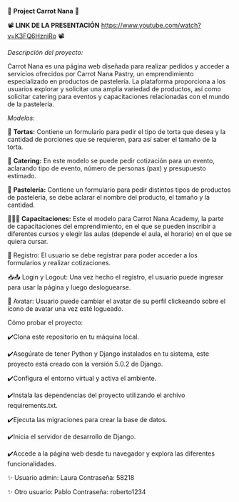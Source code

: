 
🥕 **Project Carrot Nana** 🥕

📽️ **LINK DE LA PRESENTACIÓN** https://www.youtube.com/watch?v=K3FQ6HzniRo 📽️

*Descripción del proyecto:*

Carrot Nana es una página web diseñada para realizar pedidos y acceder a servicios ofrecidos por Carrot Nana Pastry, un emprendimiento especializado en productos de pastelería. La plataforma proporciona a los usuarios  explorar y solicitar una amplia variedad de productos, así como solicitar catering para eventos y capacitaciones relacionadas con el mundo de la pastelería.

*Modelos:*

🎂 **Tortas:** Contiene un formulario para pedir el tipo de torta que desea y la cantidad de porciones que se requieren, para así saber el tamaño de la torta.

🍭 **Catering:** En este modelo se puede pedir cotización para un evento, aclarando tipo de evento, número de personas (pax) y presupuesto estimado.

🍪 **Pastelería:** Contiene un formulario para pedir distintos tipos de productos de pastelería, se debe aclarar el nombre del producto, el tamaño y la cantidad.

👩🏽‍🏫 **Capacitaciones:** Este el modelo para Carrot Nana Academy, la parte de capacitaciones del emprendimiento, en el que se pueden inscribir a diferentes cursos y elegir las aulas (depende el aula, el horario) en el que se quiera cursar.

📝 Registro: El usuario se debe registrar para poder acceder a los formularios y realizar cotizaciones.

📥📤 Login y Logout: Una vez hecho el registro, el usuario puede ingresar para usar la página y luego desloguearse.

👤 Avatar: Usuario puede cambiar el avatar de su perfil clickeando sobre el icono de avatar una vez esté logueado.

Cómo probar el proyecto:

✔️Clona este repositorio en tu máquina local.

✔️Asegúrate de tener Python y Django instalados en tu sistema, este proyecto está creado con la versión 5.0.2 de Django.

✔️Configura el entorno virtual y activa el ambiente.

✔️Instala las dependencias del proyecto utilizando el archivo requirements.txt.

✔️Ejecuta las migraciones para crear la base de datos.

✔️Inicia el servidor de desarrollo de Django.

✔️Accede a la página web desde tu navegador y explora las diferentes funcionalidades.


✨ Usuario admin: Laura Contraseña: 58218

✨ Otro usuario: Pablo Contraseña: roberto1234





